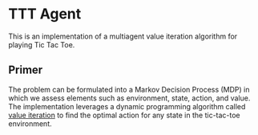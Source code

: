 # TTT Agent

This is an implementation of a multiagent value iteration algorithm for playing Tic Tac Toe.

## Primer

The problem can be formulated into a Markov Decision Process (MDP) in which we assess elements such as 
environment, state, action, and value. The implementation leverages a dynamic programming algorithm called
[value iteration](https://web.mit.edu/dimitrib/www/Multiagent_VI.pdf) to find the optimal action for any
state in the tic-tac-toe environment.

